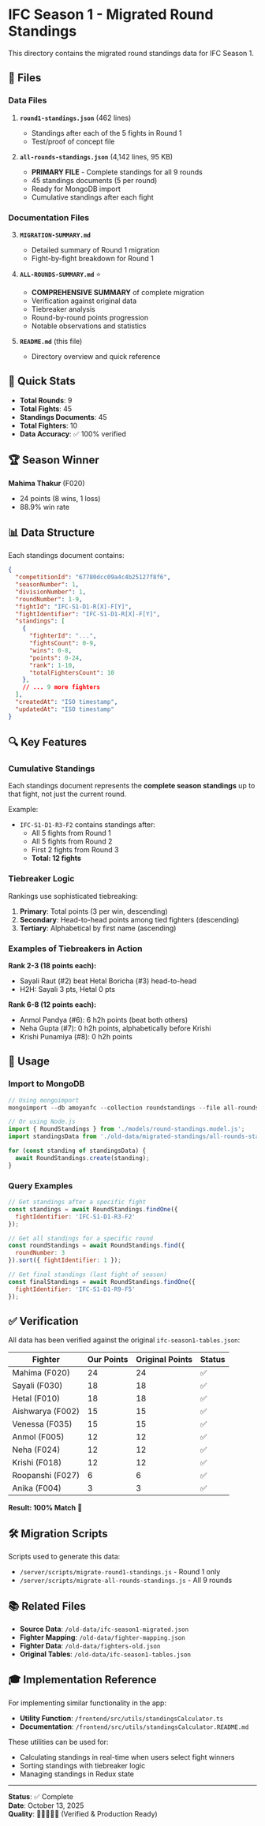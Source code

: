 # IFC Season 1 - Migrated Round Standings

This directory contains the migrated round standings data for IFC Season 1.

## 📁 Files

### Data Files

1. **`round1-standings.json`** (462 lines)
   - Standings after each of the 5 fights in Round 1
   - Test/proof of concept file

2. **`all-rounds-standings.json`** (4,142 lines, 95 KB)
   - **PRIMARY FILE** - Complete standings for all 9 rounds
   - 45 standings documents (5 per round)
   - Ready for MongoDB import
   - Cumulative standings after each fight

### Documentation Files

3. **`MIGRATION-SUMMARY.md`**
   - Detailed summary of Round 1 migration
   - Fight-by-fight breakdown for Round 1

4. **`ALL-ROUNDS-SUMMARY.md`** ⭐
   - **COMPREHENSIVE SUMMARY** of complete migration
   - Verification against original data
   - Tiebreaker analysis
   - Round-by-round points progression
   - Notable observations and statistics

5. **`README.md`** (this file)
   - Directory overview and quick reference

## 🎯 Quick Stats

- **Total Rounds**: 9
- **Total Fights**: 45
- **Standings Documents**: 45
- **Total Fighters**: 10
- **Data Accuracy**: ✅ 100% verified

## 🏆 Season Winner

**Mahima Thakur** (F020)
- 24 points (8 wins, 1 loss)
- 88.9% win rate

## 📊 Data Structure

Each standings document contains:

```json
{
  "competitionId": "67780dcc09a4c4b25127f8f6",
  "seasonNumber": 1,
  "divisionNumber": 1,
  "roundNumber": 1-9,
  "fightId": "IFC-S1-D1-R[X]-F[Y]",
  "fightIdentifier": "IFC-S1-D1-R[X]-F[Y]",
  "standings": [
    {
      "fighterId": "...",
      "fightsCount": 0-9,
      "wins": 0-8,
      "points": 0-24,
      "rank": 1-10,
      "totalFightersCount": 10
    },
    // ... 9 more fighters
  ],
  "createdAt": "ISO timestamp",
  "updatedAt": "ISO timestamp"
}
```

## 🔍 Key Features

### Cumulative Standings
Each standings document represents the **complete season standings** up to that fight, not just the current round.

Example:
- `IFC-S1-D1-R3-F2` contains standings after:
  - All 5 fights from Round 1
  - All 5 fights from Round 2
  - First 2 fights from Round 3
  - **Total: 12 fights**

### Tiebreaker Logic

Rankings use sophisticated tiebreaking:
1. **Primary**: Total points (3 per win, descending)
2. **Secondary**: Head-to-head points among tied fighters (descending)
3. **Tertiary**: Alphabetical by first name (ascending)

### Examples of Tiebreakers in Action

**Rank 2-3 (18 points each):**
- Sayali Raut (#2) beat Hetal Boricha (#3) head-to-head
- H2H: Sayali 3 pts, Hetal 0 pts

**Rank 6-8 (12 points each):**
- Anmol Pandya (#6): 6 h2h points (beat both others)
- Neha Gupta (#7): 0 h2h points, alphabetically before Krishi
- Krishi Punamiya (#8): 0 h2h points

## 🚀 Usage

### Import to MongoDB

```javascript
// Using mongoimport
mongoimport --db amoyanfc --collection roundstandings --file all-rounds-standings.json --jsonArray

// Or using Node.js
import { RoundStandings } from './models/round-standings.model.js';
import standingsData from './old-data/migrated-standings/all-rounds-standings.json';

for (const standing of standingsData) {
  await RoundStandings.create(standing);
}
```

### Query Examples

```javascript
// Get standings after a specific fight
const standings = await RoundStandings.findOne({
  fightIdentifier: 'IFC-S1-D1-R3-F2'
});

// Get all standings for a specific round
const roundStandings = await RoundStandings.find({
  roundNumber: 3
}).sort({ fightIdentifier: 1 });

// Get final standings (last fight of season)
const finalStandings = await RoundStandings.findOne({
  fightIdentifier: 'IFC-S1-D1-R9-F5'
});
```

## ✅ Verification

All data has been verified against the original `ifc-season1-tables.json`:

| Fighter | Our Points | Original Points | Status |
|---------|-----------|-----------------|--------|
| Mahima (F020) | 24 | 24 | ✅ |
| Sayali (F030) | 18 | 18 | ✅ |
| Hetal (F010) | 18 | 18 | ✅ |
| Aishwarya (F002) | 15 | 15 | ✅ |
| Venessa (F035) | 15 | 15 | ✅ |
| Anmol (F005) | 12 | 12 | ✅ |
| Neha (F024) | 12 | 12 | ✅ |
| Krishi (F018) | 12 | 12 | ✅ |
| Roopanshi (F027) | 6 | 6 | ✅ |
| Anika (F004) | 3 | 3 | ✅ |

**Result: 100% Match** 🎉

## 🛠️ Migration Scripts

Scripts used to generate this data:

- `/server/scripts/migrate-round1-standings.js` - Round 1 only
- `/server/scripts/migrate-all-rounds-standings.js` - All 9 rounds

## 📚 Related Files

- **Source Data**: `/old-data/ifc-season1-migrated.json`
- **Fighter Mapping**: `/old-data/fighter-mapping.json`
- **Fighter Data**: `/old-data/fighters-old.json`
- **Original Tables**: `/old-data/ifc-season1-tables.json`

## 🎓 Implementation Reference

For implementing similar functionality in the app:

- **Utility Function**: `/frontend/src/utils/standingsCalculator.ts`
- **Documentation**: `/frontend/src/utils/standingsCalculator.README.md`

These utilities can be used for:
- Calculating standings in real-time when users select fight winners
- Sorting standings with tiebreaker logic
- Managing standings in Redux state

---

**Status**: ✅ Complete  
**Date**: October 13, 2025  
**Quality**: 🌟🌟🌟🌟🌟 (Verified & Production Ready)

